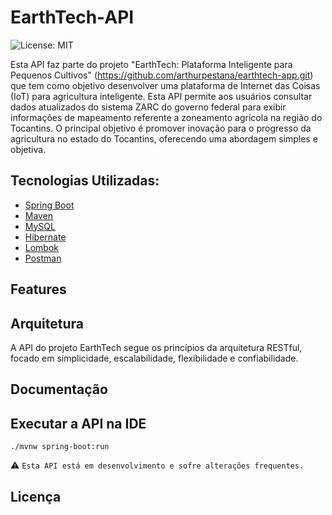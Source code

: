 # EarthTech-API
![License: MIT](https://img.shields.io/github/license/mainvest/vue-simple-icons)

Esta API faz parte do projeto "EarthTech: Plataforma Inteligente para Pequenos Cultivos" (https://github.com/arthurpestana/earthtech-app.git) que tem como objetivo desenvolver uma plataforma de Internet das Coisas (IoT) para agricultura inteligente. Esta API permite aos usuários consultar dados atualizados do sistema ZARC do governo federal para exibir informações de mapeamento referente a zoneamento agrícola na região do Tocantins. O principal objetivo é promover inovação para o progresso da agricultura no estado do Tocantins, oferecendo uma abordagem simples e objetiva.

## Tecnologias Utilizadas:

- [Spring Boot](https://docs.spring.io/spring-boot/installing.html)
- [Maven](https://maven.apache.org/download.cgi)
- [MySQL](https://dev.mysql.com/downloads/installer/)
- [Hibernate](https://hibernate.org/orm/documentation/getting-started/)
- [Lombok](https://projectlombok.org/setup/)
- [Postman](https://www.postman.com/downloads/)

## Features

## Arquitetura 

A API do projeto EarthTech segue os princípios da arquitetura RESTful, focado em simplicidade, escalabilidade, flexibilidade e confiabilidade.

## Documentação


## Executar a API na IDE

```
./mvnw spring-boot:run
```
:warning: 
`` Esta API está em desenvolvimento e sofre alterações frequentes. ``

## Licença 


